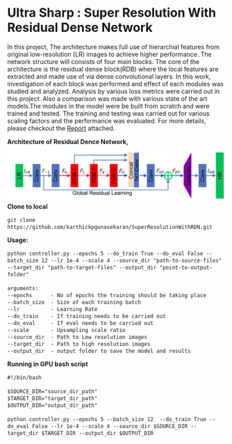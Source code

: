  # Ultra Sharp : Super Resolution With Residual Dense Network

 In this project, The architecture makes full use of hierarchial features from original low-resolution (LR) images to achieve higher performance. The network structure will consists of four main blocks. The core of the architecture is the residual dense block(RDB) where the local features are extracted and made use of via dense convolutional layers. In this work, investigation of each block was performed and effect of each modules was studied and analyzed. Analysis by various loss metrics were carried out in this project. Also a comparison was made with various state of the art models.The modules in the model were be built from scratch and were trained and tested. The training and testing was carried out for various scaling factors and the performance was evaluated. For more details, please checkout the [Report](ResidualDenseNerwork_Report.pdf) attached.

 **Architecture of Residual Dence Network,**
<img src="Images/main_670.png" >
**Clone to local**
```
git clone https://github.com/karthickpgunasekaran/SuperResolutionWithRDN.git
```

**Usage:**
```
python controller.py --epochs 5 --do_train True --do_eval False --batch_size 12 --lr 1e-4 --scale 4 --source_dir "path-to-source-files" --target_dir "path-to-target-files" --output_dir "point-to-output-folder"

arguments: 
--epochs      - No of epochs the training should be taking place
--batch_size  - Size of each training batch
--lr          - Learning Rate
--do_train    - If training needs to be carried out
--do_eval     - If eval needs to be carried out
--scale       - Upsampling scale ratio
--source_dir  - Path to Low resolution images
--target_dir  - Path to high resolution images
--output_dir  - output folder to save the model and results
```

**Running in GPU bash script**

```
#!/bin/bash

$SOURCE_DIR="source_dir_path"
$TARGET_DIR="target_dir_path"
$OUTPUT_DIR="output_dir_path"

python controller.py --epochs 5 --batch_size 12  --do_train True --do_eval False --lr 1e-4 --scale 4 --source_dir $SOURCE_DIR --target_dir $TARGET_DIR --output_dir $OUTPUT_DIR 
```
